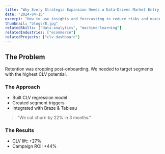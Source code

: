 ```yaml
---
title: "Why Every Strategic Expansion Needs a Data-Driven Market Entry Plan"
date: "2024-04-15"
excerpt: "How to use insights and forecasting to reduce risks and maximize success in new markets."
thumbnail: "blogs/8.jpg"
relatedSkills: ["data-analytics", "machine-learning"]
relatedIndustries: ["ecommerce"]
relatedProjects: ["clv-dashboard"]
---
```


## The Problem

Retention was dropping post-onboarding. We needed to target segments with the highest CLV potential.

### The Approach

- Built CLV regression model  
- Created segment triggers  
- Integrated with Braze & Tableau

> "We cut churn by 22% in 3 months."

### The Results

- CLV lift: +27%  
- Campaign ROI: +44%